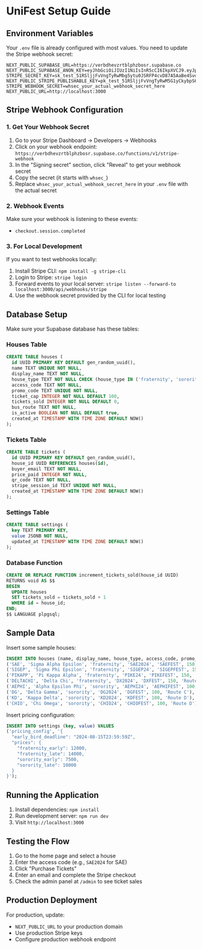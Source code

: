 # UniFest Setup Guide

## Environment Variables

Your `.env` file is already configured with most values. You need to update the Stripe webhook secret:

```env
NEXT_PUBLIC_SUPABASE_URL=https://verbdhevzrtblphzbosr.supabase.co
NEXT_PUBLIC_SUPABASE_ANON_KEY=eyJhbGciOiJIUzI1NiIsInR5cCI6IkpXVCJ9.eyJpc3MiOiJzdXBhYmFzZSIsInJlZiI6InZlcmJkaGV2enJ0YmxwaHpib3NyIiwicm9sZSI6ImFub24iLCJpYXQiOjE3NDgyMDk1ODksImV4cCI6MjA2Mzc4NTU4OX0.JV7CXCMWNBYRKfARk3yoodHad5a5QTKi1lu_xCwNNHQ
STRIPE_SECRET_KEY=sk_test_51RSljjFvVngTyRwMbg5ytu0JSRFP4cvD87A5AaBe4SvdYoyeLPBObq9P5lW6YFk5Nu4v0BjAzwQ5GxyE5SHNEZ0l00wS6GAWF8
NEXT_PUBLIC_STRIPE_PUBLISHABLE_KEY=pk_test_51RSljjFvVngTyRwM5G1yCkybpS6DlG8G6oQBzQAHz7fK0DP3qLamodXtRKBYQ0Q4HlVbnzqaiupMEah8oU3lpz4m00tAc0pijJ
STRIPE_WEBHOOK_SECRET=whsec_your_actual_webhook_secret_here
NEXT_PUBLIC_URL=http://localhost:3000
```

## Stripe Webhook Configuration

### 1. Get Your Webhook Secret

1. Go to your Stripe Dashboard → Developers → Webhooks
2. Click on your webhook endpoint: `https://verbdhevzrtblphzbosr.supabase.co/functions/v1/stripe-webhook`
3. In the "Signing secret" section, click "Reveal" to get your webhook secret
4. Copy the secret (it starts with `whsec_`)
5. Replace `whsec_your_actual_webhook_secret_here` in your `.env` file with the actual secret

### 2. Webhook Events

Make sure your webhook is listening to these events:
- `checkout.session.completed`

### 3. For Local Development

If you want to test webhooks locally:

1. Install Stripe CLI: `npm install -g stripe-cli`
2. Login to Stripe: `stripe login`
3. Forward events to your local server: `stripe listen --forward-to localhost:3000/api/webhooks/stripe`
4. Use the webhook secret provided by the CLI for local testing

## Database Setup

Make sure your Supabase database has these tables:

### Houses Table
```sql
CREATE TABLE houses (
  id UUID PRIMARY KEY DEFAULT gen_random_uuid(),
  name TEXT UNIQUE NOT NULL,
  display_name TEXT NOT NULL,
  house_type TEXT NOT NULL CHECK (house_type IN ('fraternity', 'sorority')),
  access_code TEXT NOT NULL,
  promo_code TEXT UNIQUE NOT NULL,
  ticket_cap INTEGER NOT NULL DEFAULT 100,
  tickets_sold INTEGER NOT NULL DEFAULT 0,
  bus_route TEXT NOT NULL,
  is_active BOOLEAN NOT NULL DEFAULT true,
  created_at TIMESTAMP WITH TIME ZONE DEFAULT NOW()
);
```

### Tickets Table
```sql
CREATE TABLE tickets (
  id UUID PRIMARY KEY DEFAULT gen_random_uuid(),
  house_id UUID REFERENCES houses(id),
  buyer_email TEXT NOT NULL,
  price_paid INTEGER NOT NULL,
  qr_code TEXT NOT NULL,
  stripe_session_id TEXT UNIQUE NOT NULL,
  created_at TIMESTAMP WITH TIME ZONE DEFAULT NOW()
);
```

### Settings Table
```sql
CREATE TABLE settings (
  key TEXT PRIMARY KEY,
  value JSONB NOT NULL,
  updated_at TIMESTAMP WITH TIME ZONE DEFAULT NOW()
);
```

### Database Function
```sql
CREATE OR REPLACE FUNCTION increment_tickets_sold(house_id UUID)
RETURNS void AS $$
BEGIN
  UPDATE houses 
  SET tickets_sold = tickets_sold + 1 
  WHERE id = house_id;
END;
$$ LANGUAGE plpgsql;
```

## Sample Data

Insert some sample houses:

```sql
INSERT INTO houses (name, display_name, house_type, access_code, promo_code, ticket_cap, bus_route) VALUES
('SAE', 'Sigma Alpha Epsilon', 'fraternity', 'SAE2024', 'SAEFEST', 150, 'Route A'),
('SIGEP', 'Sigma Phi Epsilon', 'fraternity', 'SIGEP24', 'SIGEPFEST', 150, 'Route A'),
('PIKAPP', 'Pi Kappa Alpha', 'fraternity', 'PIKE24', 'PIKEFEST', 150, 'Route B'),
('DELTACHI', 'Delta Chi', 'fraternity', 'DX2024', 'DXFEST', 150, 'Route B'),
('AEPHI', 'Alpha Epsilon Phi', 'sorority', 'AEPHI24', 'AEPHIFEST', 100, 'Route C'),
('DG', 'Delta Gamma', 'sorority', 'DG2024', 'DGFEST', 100, 'Route C'),
('KD', 'Kappa Delta', 'sorority', 'KD2024', 'KDFEST', 100, 'Route D'),
('CHIO', 'Chi Omega', 'sorority', 'CHIO24', 'CHIOFEST', 100, 'Route D');
```

Insert pricing configuration:

```sql
INSERT INTO settings (key, value) VALUES 
('pricing_config', '{
  "early_bird_deadline": "2024-08-15T23:59:59Z",
  "prices": {
    "fraternity_early": 12000,
    "fraternity_late": 14000,
    "sorority_early": 7500,
    "sorority_late": 10000
  }
}');
```

## Running the Application

1. Install dependencies: `npm install`
2. Run development server: `npm run dev`
3. Visit `http://localhost:3000`

## Testing the Flow

1. Go to the home page and select a house
2. Enter the access code (e.g., `SAE2024` for SAE)
3. Click "Purchase Tickets" 
4. Enter an email and complete the Stripe checkout
5. Check the admin panel at `/admin` to see ticket sales

## Production Deployment

For production, update:
- `NEXT_PUBLIC_URL` to your production domain
- Use production Stripe keys
- Configure production webhook endpoint 